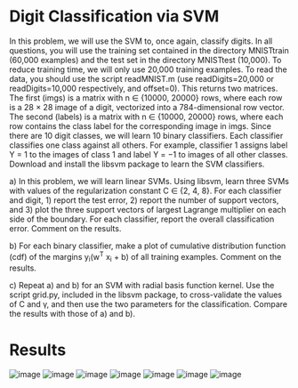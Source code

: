 # Digit Classification via SVM
In this problem, we will use the SVM to, once again, classify digits. In all questions, you will use the training set contained in the directory MNISTtrain (60,000 examples) and the test set in the directory MNISTtest (10,000). To reduce training time, we will only use 20,000 training examples. To read the data, you should use the script readMNIST.m (use readDigits=20,000 or readDigits=10,000 respectively, and offset=0). This returns two matrices. The first (imgs) is a matrix with n ∈ {10000, 20000} rows, where each row is a 28 × 28 image of a digit, vectorized into a 784-dimensional row vector. The second (labels) is a matrix with n ∈ {10000, 20000} rows, where each row contains the class label for the corresponding image in imgs. Since there are 10 digit classes, we will learn 10 binary classifiers. Each classifier classifies one class against all others. For example, classifier 1 assigns label Y = 1 to the images of class 1 and label Y = −1 to images of all other classes. Download
and install the libsvm package to learn the SVM classifiers.

a) In this problem, we will learn linear SVMs. Using libsvm, learn three SVMs with values of the regularization constant C ∈ {2, 4, 8}. For each classifier and digit, 1) report the test error, 2) report the number of support vectors, and 3) plot the three support vectors of largest Lagrange multiplier on each side of the boundary. For each classifier, report the overall classification error. Comment on the results.

b) For each binary classifier, make a plot of cumulative distribution function (cdf) of the margins y<sub>i</sub>(w<sup>T</sup> x<sub>i</sub> + b) of all training examples. Comment on the results.

c) Repeat a) and b) for an SVM with radial basis function kernel. Use the script grid.py, included in the libsvm package, to cross-validate the values of C and γ, and then use the two parameters for the classification. Compare the results with those of a) and b).

# Results
![image](https://user-images.githubusercontent.com/15370068/161126684-4c55dced-d195-44fb-a23d-392e116233ea.png)
![image](https://user-images.githubusercontent.com/15370068/161126712-4bb3b18b-a0e7-4731-9382-a812c7182a07.png)
![image](https://user-images.githubusercontent.com/15370068/161126737-c884a221-5e91-49e0-99f5-04bdfe9720d3.png)
![image](https://user-images.githubusercontent.com/15370068/161126759-a3d940bf-0312-47b5-b930-6391295825f9.png)
![image](https://user-images.githubusercontent.com/15370068/161126834-9187d4c2-dadc-42ec-a535-df5e09252043.png)
![image](https://user-images.githubusercontent.com/15370068/161126873-b7db1d0d-1108-48ba-b01a-e9a937725433.png)
![image](https://user-images.githubusercontent.com/15370068/161126901-0c230c06-5b62-49a3-8c51-66b472144f77.png)
